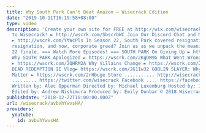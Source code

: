 ```yaml
---
title: Why South Park Can't Beat Amazon – Wisecrack Edition
date: "2019-10-11T16:19:58+08:00"
type: video
description: 'Create your own site for FREE at http://wix.com/wisecrack Subscribe
  to Wisecrack! ► http://wscrk.com/SbscrbWC Join Our Discord Chat and More at WisecrackPLUS
  ► http://wscrk.com/YtWcPls In Season 22, South Park covered resignation, hopeless,
  resignation, and now, corporate greed? Join us as we unpack the meaning of the Season
  22 finale. === Watch More Episodes! === SOUTH PARK On Giving Up ► https://wscrk.com/2GvOuuS
  Why SOUTH PARK Apologized ► https://wscrk.com/2KgDM9G What Went Wrong: JUSTICE LEAGUE
  ► https://wscrk.com/2QHRM2A Why Villains Change ► https://wscrk.com/2R3Ac5B RED
  DEAD REDEMPTION II Vlog► https://wscrk.com/2G11w32 GOBLIN SLAYER: Why Only Goblins
  Matter ► https://wscrk.com/2rHbuge Store ........... http://wisecrackstore.com Twitter
  ......... https://twitter.com/wisecrack Facebook .... https://facebook.com/wisecrackedu
  Written by: Alec Opperman Directed by: Michael Luxemburg Hosted by: Jared Bauer
  Edited by: Andrew Nishimura Produced by: Emily Dunbar © 2018 Wisecrack, Inc.'
publishdate: "2018-12-22T18:00:00.000Z"
url: /wisecrack/avbvhYwvsHA/
providers:
  youtube:
    id: avbvhYwvsHA
---
```

